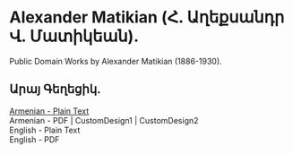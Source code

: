 # Alexander Matikian (Հ. Աղեքսանդր Վ. Մատիկեան).

Public Domain Works by Alexander Matikian (1886-1930).

## Արայ Գեղեցիկ.

[Armenian - Plain Text](aray-the-handsome/full-text-armenian.txt)  
Armenian - PDF | CustomDesign1 | CustomDesign2  
English - Plain Text  
English - PDF  
